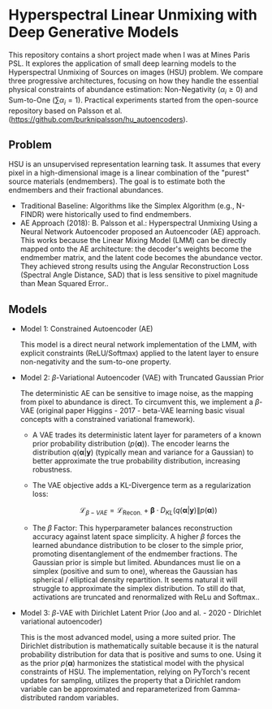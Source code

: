 # Hyperspectral Linear Unmixing with Deep Generative Models

This repository contains a short project made when I was at Mines Paris PSL. It explores the application of small deep learning models to the Hyperspectral Unmixing of Sources on images (HSU) problem. We compare three progressive architectures, focusing on how they handle the essential physical constraints of abundance estimation: Non-Negativity ($\alpha_i \ge 0$) and Sum-to-One ($\sum \alpha_i = 1$). Practical experiments started from the open-source repository based on Palsson et al. (https://github.com/burknipalsson/hu_autoencoders).

## Problem

HSU is an unsupervised representation learning task. It assumes that every pixel in a high-dimensional image is a linear combination of the "purest" source materials (endmembers). The goal is to estimate both the endmembers and their fractional abundances.

- Traditional Baseline: Algorithms like the Simplex Algorithm (e.g., N-FINDR) were historically used to find endmembers.
- AE Approach (2018): B. Palsson et al.: Hyperspectral Unmixing Using a Neural Network Autoencoder proposed an Autoencoder (AE) approach. This works because the Linear Mixing Model (LMM) can be directly mapped onto the AE architecture: the decoder's weights become the endmember matrix, and the latent code becomes the abundance vector. They achieved strong results using the Angular Reconstruction Loss (Spectral Angle Distance, SAD) that is less sensitive to pixel magnitude than Mean Squared Error..

## Models

- Model 1: Constrained Autoencoder (AE)
    
    This model is a direct neural network implementation of the LMM, with explicit constraints (ReLU/Softmax) applied to the latent layer to ensure non-negativity and the sum-to-one property.
    
- Model 2: $\beta$-Variational Autoencoder (VAE) with Truncated Gaussian Prior
    
    The deterministic AE can be sensitive to image noise, as the mapping from pixel to abundance is direct. To circumvent this, we implement a $\beta$-VAE (original paper Higgins - 2017 - beta-VAE  learning basic visual concepts with a constrained variational framework).
    
    - A VAE trades its deterministic latent layer for parameters of a known prior probability distribution ($p(\boldsymbol{\alpha})$). The encoder learns the distribution $q(\boldsymbol{\alpha}|\mathbf{y})$ (typically mean and variance for a Gaussian) to better approximate the true probability distribution, increasing robustness.
    - The VAE objective adds a KL-Divergence term as a regularization loss:
        
        $$\mathcal{L}_{\beta-VAE} = \mathcal{L}_{\text{Recon.}} + \mathbf{\beta} \cdot D_{KL}(q(\boldsymbol{\alpha}|\mathbf{y}) \| p(\boldsymbol{\alpha}))$$
        
    - The $\beta$ Factor: This hyperparameter balances reconstruction accuracy against latent space simplicity. A higher $\beta$ forces the learned abundance distribution to be closer to the simple prior, promoting disentanglement of the endmember fractions. The Gaussian prior is simple but limited. Abundances must lie on a simplex (positive and sum to one), whereas the Gaussian has spherical / elliptical density repartition. It seems natural it will struggle to approximate the simplex distribution. To still do that, activations are truncated and renormalized with ReLu and Softmax..
- Model 3: $\beta$-VAE with Dirichlet Latent Prior (Joo and al. - 2020 - DIrichlet variational autoencoder)
    
    This is the most advanced model, using a more suited prior. The Dirichlet distribution is mathematically suitable because it is the natural probability distribution for data that is positive and sums to one. Using it as the prior $p(\boldsymbol{\alpha})$ harmonizes the statistical model with the physical constraints of HSU. The implementation, relying on PyTorch's recent updates for sampling, utilizes the property that a Dirichlet random variable can be approximated and reparameterized from Gamma-distributed random variables.